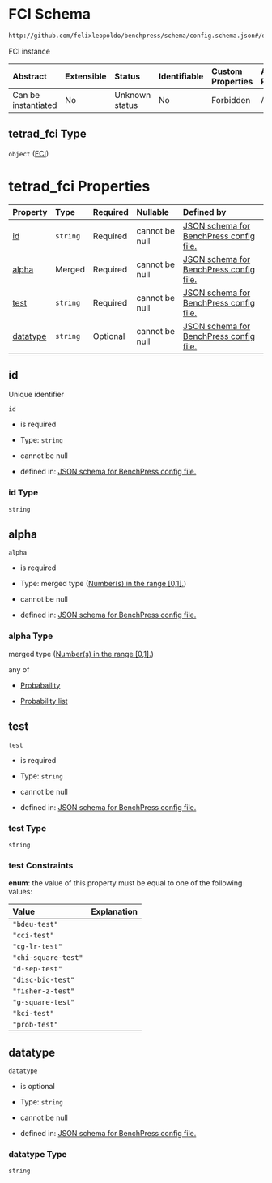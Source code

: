 # FCI Schema

```txt
http://github.com/felixleopoldo/benchpress/schema/config.schema.json#/definitions/tetrad_fci
```

FCI instance

| Abstract            | Extensible | Status         | Identifiable | Custom Properties | Additional Properties | Access Restrictions | Defined In                                                                    |
| :------------------ | :--------- | :------------- | :----------- | :---------------- | :-------------------- | :------------------ | :---------------------------------------------------------------------------- |
| Can be instantiated | No         | Unknown status | No           | Forbidden         | Allowed               | none                | [config.schema.json*](../../../out/config.schema.json "open original schema") |

## tetrad_fci Type

`object` ([FCI](config-definitions-fci.md))

# tetrad_fci Properties

| Property              | Type     | Required | Nullable       | Defined by                                                                                                                                                                                                  |
| :-------------------- | :------- | :------- | :------------- | :---------------------------------------------------------------------------------------------------------------------------------------------------------------------------------------------------------- |
| [id](#id)             | `string` | Required | cannot be null | [JSON schema for BenchPress config file.](config-definitions-fci-properties-id.md "http://github.com/felixleopoldo/benchpress/schema/config.schema.json#/definitions/tetrad_fci/properties/id")             |
| [alpha](#alpha)       | Merged   | Required | cannot be null | [JSON schema for BenchPress config file.](config-definitions-numbers-in-the-range-01.md "http://github.com/felixleopoldo/benchpress/schema/config.schema.json#/definitions/tetrad_fci/properties/alpha")    |
| [test](#test)         | `string` | Required | cannot be null | [JSON schema for BenchPress config file.](config-definitions-fci-properties-test.md "http://github.com/felixleopoldo/benchpress/schema/config.schema.json#/definitions/tetrad_fci/properties/test")         |
| [datatype](#datatype) | `string` | Optional | cannot be null | [JSON schema for BenchPress config file.](config-definitions-fci-properties-datatype.md "http://github.com/felixleopoldo/benchpress/schema/config.schema.json#/definitions/tetrad_fci/properties/datatype") |

## id

Unique identifier

`id`

*   is required

*   Type: `string`

*   cannot be null

*   defined in: [JSON schema for BenchPress config file.](config-definitions-fci-properties-id.md "http://github.com/felixleopoldo/benchpress/schema/config.schema.json#/definitions/tetrad_fci/properties/id")

### id Type

`string`

## alpha



`alpha`

*   is required

*   Type: merged type ([Number(s) in the range \[0,1\].](config-definitions-numbers-in-the-range-01.md))

*   cannot be null

*   defined in: [JSON schema for BenchPress config file.](config-definitions-numbers-in-the-range-01.md "http://github.com/felixleopoldo/benchpress/schema/config.schema.json#/definitions/tetrad_fci/properties/alpha")

### alpha Type

merged type ([Number(s) in the range \[0,1\].](config-definitions-numbers-in-the-range-01.md))

any of

*   [Probabaility](config-definitions-probabaility.md "check type definition")

*   [Probability list](config-definitions-numbers-in-the-range-01-anyof-probability-list.md "check type definition")

## test



`test`

*   is required

*   Type: `string`

*   cannot be null

*   defined in: [JSON schema for BenchPress config file.](config-definitions-fci-properties-test.md "http://github.com/felixleopoldo/benchpress/schema/config.schema.json#/definitions/tetrad_fci/properties/test")

### test Type

`string`

### test Constraints

**enum**: the value of this property must be equal to one of the following values:

| Value               | Explanation |
| :------------------ | :---------- |
| `"bdeu-test"`       |             |
| `"cci-test"`        |             |
| `"cg-lr-test"`      |             |
| `"chi-square-test"` |             |
| `"d-sep-test"`      |             |
| `"disc-bic-test"`   |             |
| `"fisher-z-test"`   |             |
| `"g-square-test"`   |             |
| `"kci-test"`        |             |
| `"prob-test"`       |             |

## datatype



`datatype`

*   is optional

*   Type: `string`

*   cannot be null

*   defined in: [JSON schema for BenchPress config file.](config-definitions-fci-properties-datatype.md "http://github.com/felixleopoldo/benchpress/schema/config.schema.json#/definitions/tetrad_fci/properties/datatype")

### datatype Type

`string`
